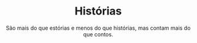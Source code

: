 ---
title: Histórias
subtitle: São mais do que estórias e menos do que histórias, mas contam mais do que contos.
resources:
  - src: IMG_9004.jpg
    name: header
options:
  showHeader: true
  unlisted: false

menu:
  main:
    name: "Histórias"
    url: "/pt/story/"
    weight: 2
    post: "São mais do que estórias e menos do que histórias, mas contam mais do que contos."
---